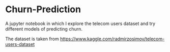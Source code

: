 # Churn-Prediction
A jupyter notebook in which I explore the telecom users dataset and try different models of predicting churn.

The dataset is taken from https://www.kaggle.com/radmirzosimov/telecom-users-dataset
